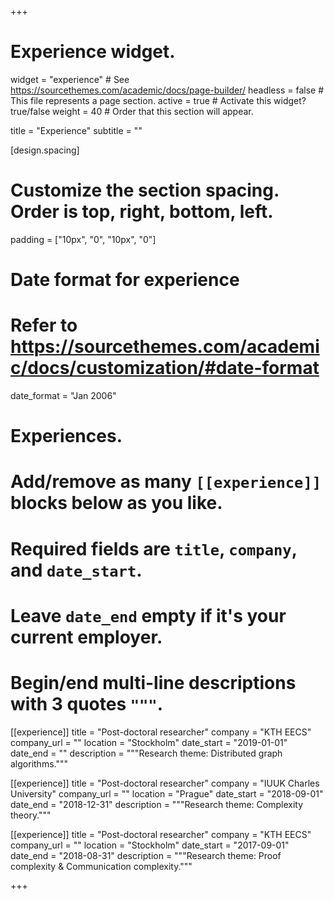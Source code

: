 +++
# Experience widget.
widget = "experience"  # See https://sourcethemes.com/academic/docs/page-builder/
headless = false  # This file represents a page section.
active = true  # Activate this widget? true/false
weight = 40  # Order that this section will appear.

title = "Experience"
subtitle = ""

[design.spacing]
  # Customize the section spacing. Order is top, right, bottom, left.
  padding = ["10px", "0", "10px", "0"]

# Date format for experience
#   Refer to https://sourcethemes.com/academic/docs/customization/#date-format
date_format = "Jan 2006"

# Experiences.
#   Add/remove as many `[[experience]]` blocks below as you like.
#   Required fields are `title`, `company`, and `date_start`.
#   Leave `date_end` empty if it's your current employer.
#   Begin/end multi-line descriptions with 3 quotes `"""`.
[[experience]]
  title = "Post-doctoral researcher"
  company = "KTH EECS"
  company_url = ""
  location = "Stockholm"
  date_start = "2019-01-01"
  date_end = ""
  description = """Research theme: Distributed graph algorithms."""

[[experience]]
  title = "Post-doctoral researcher"
  company = "IUUK Charles University"
  company_url = ""
  location = "Prague"
  date_start = "2018-09-01"
  date_end = "2018-12-31"
  description = """Research theme: Complexity theory."""

[[experience]]
  title = "Post-doctoral researcher"
  company = "KTH EECS"
  company_url = ""
  location = "Stockholm"
  date_start = "2017-09-01"
  date_end = "2018-08-31"
  description = """Research theme: Proof complexity & Communication complexity."""

+++
